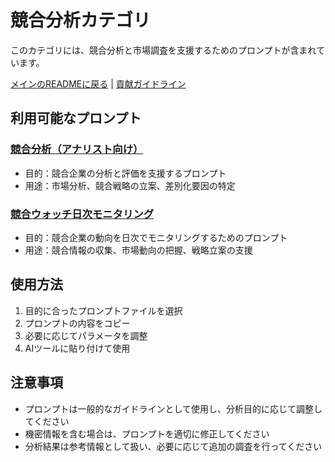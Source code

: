 # 競合分析カテゴリ

このカテゴリには、競合分析と市場調査を支援するためのプロンプトが含まれています。

[メインのREADMEに戻る](../README.md) | [貢献ガイドライン](../CONTRIBUTING.md)

## 利用可能なプロンプト

### [競合分析（アナリスト向け）](競合分析（アナリスト向け）.md)
- 目的：競合企業の分析と評価を支援するプロンプト
- 用途：市場分析、競合戦略の立案、差別化要因の特定

### [競合ウォッチ日次モニタリング](competitor_watch_daily_monitor.yml)
- 目的：競合企業の動向を日次でモニタリングするためのプロンプト
- 用途：競合情報の収集、市場動向の把握、戦略立案の支援

## 使用方法

1. 目的に合ったプロンプトファイルを選択
2. プロンプトの内容をコピー
3. 必要に応じてパラメータを調整
4. AIツールに貼り付けて使用

## 注意事項

- プロンプトは一般的なガイドラインとして使用し、分析目的に応じて調整してください
- 機密情報を含む場合は、プロンプトを適切に修正してください
- 分析結果は参考情報として扱い、必要に応じて追加の調査を行ってください 